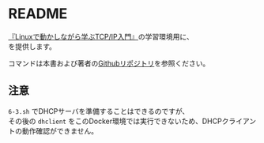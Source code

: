 # README

[『Linuxで動かしながら学ぶTCP/IP入門』](https://www.amazon.co.jp/exec/obidos/ASIN/B085BG8CH5/momijiame-22/)の学習環境用に、  
を提供します。  

コマンドは本書および著者の[Githubリポジトリ](https://github.com/momijiame/linux-tcpip-book)を参照ください。

## 注意

`6-3.sh` でDHCPサーバを準備することはできるのですが、  
その後の `dhclient` をこのDocker環境では実行できないため、DHCPクライアントの動作確認ができません。

## 
